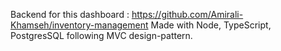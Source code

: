Backend for this dashboard : https://github.com/Amirali-Khamseh/inventory-management
Made with Node, TypeScript, PostgresSQL following MVC design-pattern.

